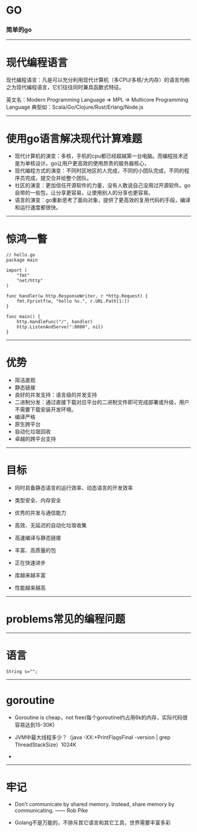GO
========================================================================================

### 简单的go



----------------------------------------------------------------------------------------

# 现代编程语言

现代编程语言：凡是可以充分利用现代计算机（多CPU/多核/大内存）的语言均称之为现代编程语言，它们往往同时兼具函数式特征。

英文名：Modern Programming Language => MPL => Multicore Programming Language 典型如：Scala/Go/Clojure/Rust/Erlang/Node.js


----------------------------------------------------------------------------------------

# 使用go语言解决现代计算难题

- 现代计算机的演变：多核，手机的cpu都已经超越第一台电脑。而编程技术还是为单核设计。go让用户更高效的使用昂贵的服务器核心，
- 现代编程方式的演变：不同时区地区的人完成，不同的小团队完成，不同的程序员完成，提交合并给整个团队。
- 社区的演变：更加信任开源软件的力量，没有人敢说自己没用过开源软件。go自带的一些包，让分享更容易，让使用别人的分享也更容易。
- 语言的演变：go重新思考了面向对象，提供了更高效的复用代码的手段，编译和运行速度都很快。


 

-------------------------------------------

# 惊鸿一瞥

```golang
// hello.go
package main

import (
	"fmt"
	"net/http"
)

func handler(w http.ResponseWriter, r *http.Request) {
	fmt.Fprintf(w, "hello %s.", r.URL.Path[1:])
}

func main() {
	http.HandleFunc("/", handler)
	http.ListenAndServe(":8080", nil)
}
```

-------------------------------------------

# 优势

- 简洁直观
- 静态链接
- 良好的并发支持：语言级的并发支持
- 二进制分发：通过直接下载对应平台的二进制文件即可完成部署或升级，用户不需要下载安装开发环境。
- 编译严格
- 原生跨平台
- 自动化垃圾回收
- 卓越的跨平台支持


-------------------------------------------

# 目标

- 同时具备静态语言的运行效率、动态语言的开发效率
- 类型安全、内存安全
- 优秀的并发与通信能力
- 高效、无延迟的自动化垃圾收集
- 高速编译与静态链接
- 丰富、高质量的包

- 正在快速进步
- 库越来越丰富
- 性能越来越高


-------------------------------------------

# problems常见的编程问题





-------------------------------------------

# 语言

```
String s="";

```


-------------------------------------------

# goroutine

- Goroutine is cheap，not free(每个goroutine约占用6k的内存，实际代码很容易达到15-30K)

- JVM中最大线程多少？（java -XX:+PrintFlagsFinal -version | grep ThreadStackSize）1024K
- 



-------------------------------------------

# 牢记

- Don’t communicate by shared memory. Instead, share memory by communicating.   —— Rob Pike

- Golang不是万能的，不排斥其它语言和其它工具，世界需要丰富多彩









